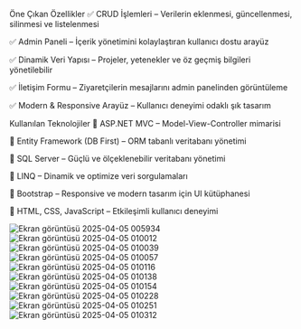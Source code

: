 Öne Çıkan Özellikler
✅ CRUD İşlemleri – Verilerin eklenmesi, güncellenmesi, silinmesi ve listelenmesi

✅ Admin Paneli – İçerik yönetimini kolaylaştıran kullanıcı dostu arayüz

✅ Dinamik Veri Yapısı – Projeler, yetenekler ve öz geçmiş bilgileri yönetilebilir

✅ İletişim Formu – Ziyaretçilerin mesajlarını admin panelinden görüntüleme

✅ Modern & Responsive Arayüz – Kullanıcı deneyimi odaklı şık tasarım

Kullanılan Teknolojiler
🔹 ASP.NET MVC – Model-View-Controller mimarisi

🔹 Entity Framework (DB First) – ORM tabanlı veritabanı yönetimi

🔹 SQL Server – Güçlü ve ölçeklenebilir veritabanı yönetimi

🔹 LINQ – Dinamik ve optimize veri sorgulamaları

🔹 Bootstrap – Responsive ve modern tasarım için UI kütüphanesi

🔹 HTML, CSS, JavaScript – Etkileşimli kullanıcı deneyimi

![Ekran görüntüsü 2025-04-05 005934](https://github.com/user-attachments/assets/4993ab96-5af8-4aac-aa06-0fcae659bd02)
![Ekran görüntüsü 2025-04-05 010012](https://github.com/user-attachments/assets/1ea1bf23-9a77-42e5-9fa1-44bab08515ed)
![Ekran görüntüsü 2025-04-05 010039](https://github.com/user-attachments/assets/a6a1b52f-a116-4f84-ad42-5f12581a0c1a)
![Ekran görüntüsü 2025-04-05 010057](https://github.com/user-attachments/assets/c41bf759-5d16-424a-83a4-acd27c0bccaa)
![Ekran görüntüsü 2025-04-05 010116](https://github.com/user-attachments/assets/3676920e-6bb7-4966-a8bb-691bc9fc470b)
![Ekran görüntüsü 2025-04-05 010138](https://github.com/user-attachments/assets/ca40fc09-abc2-4e73-b8fc-b2ed0ae0b53c)
![Ekran görüntüsü 2025-04-05 010154](https://github.com/user-attachments/assets/632f08d0-14e5-44bc-8653-4dfc2bdc40d7)
![Ekran görüntüsü 2025-04-05 010228](https://github.com/user-attachments/assets/99d5a659-abb3-4b6e-ad72-9d18e2c2f556)
![Ekran görüntüsü 2025-04-05 010251](https://github.com/user-attachments/assets/15babd2c-edbe-4f48-944a-5200b313c120)
![Ekran görüntüsü 2025-04-05 010312](https://github.com/user-attachments/assets/ad8694fa-eb0f-42f5-93bb-ac08c039e07f)
